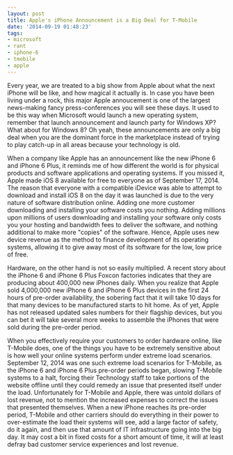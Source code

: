 ```yaml
---
layout: post
title: Apple's iPhone Announcement is a Big Deal for T-Mobile
date: '2014-09-19 01:48:23'
tags:
- microsoft
- rant
- iphone-6
- tmobile
- apple
---
```


Every year, we are treated to a big show from Apple about what the next iPhone will be like, and how magical it actually is. In case you have been living under a rock, this major Apple annoucement is one of the largest news-making fancy press-conferences you will see these days. It used to be this way when Microsoft would launch a new operating system, remember that launch announcement and launch party for Windows XP? What about for Windows 8? Oh yeah, these announcements are only a big deal when you are the dominant force in the marketplace instead of trying to play catch-up in all areas because your technology is old.

When a company like Apple has an announcement like the new iPhone 6 and iPhone 6 Plus, it reminds me of how different the world is for physical products and software applications and operating systems. If you missed it, Apple made iOS 8 available for free to everyone as of September 17, 2014. The reason that everyone with a compatible iDevice was able to attempt to download and install iOS 8 on the day it was launched is due to the very nature of software distribution online. Adding one more customer downloading and installing your software costs you nothing. Adding millions upon millions of users downloading and installing your software only costs you your hosting and bandwidth fees to deliver the software, and nothing additional to make more "copies" of the software. Hence, Apple uses new device revenue as the method to finance development of its operating systems, allowing it to give away most of its software for the low, low price of free.

Hardware, on the other hand is not so easily multiplied. A recent story about the iPhone 6 and iPhone 6 Plus Foxcon factories indicates that they are producing about 400,000 new iPhones daily. When you realize that Apple sold 4,000,000 new iPhone 6 and iPhone 6 Plus devices in the first 24 hours of pre-order availability, the sobering fact that it will take 10 days for that many devices to be manufactured starts to hit home. As of yet, Apple has not released updated sales numbers for their flagship devices, but you can bet it will take several more weeks to assemble the iPhones that were sold during the pre-order period.

When you effectively require your customers to order hardware online, like T-Mobile does, one of the things you have to be extremely sensitive about is how well your online systems perform under extreme load scenarios. September 12, 2014 was one such extreme load scenarios for T-Mobile, as the iPhone 6 and iPhone 6 Plus pre-order periods began, slowing T-Mobile systems to a halt, forcing their Technology staff to take portions of the website offline until they could remedy an issue that presented itself under the load. Unfortunately for T-Mobile and Apple, there was untold dollars of lost revenue, not to mention the increased expenses to correct the issues that presented themselves. When a new iPhone reaches its pre-order period, T-Mobile and other carriers should do everything in their power to over-estimate the load their systems will see, add a large factor of safety, do it again, and then use that amount of IT infrastructure going into the big day. It may cost a bit in fixed costs for a short amount of time, it will at least defray bad customer service experiences and lost revenue.